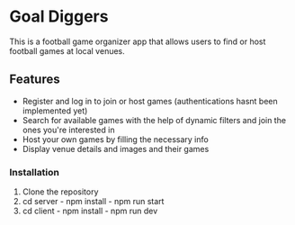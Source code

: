 # Goal Diggers

This is a football game organizer app that allows users to find or host football games at local venues.

## Features
- Register and log in to join or host games (authentications hasnt been implemented yet)
- Search for available games  with the help of dynamic filters and join the ones you're interested in
- Host your own games by filling the necessary info
- Display venue details and images and their games


### Installation
1. Clone the repository
2. cd server - npm install - npm run start
3. cd client - npm install - npm run dev


